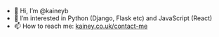 - 👋 Hi, I’m @kaineyb
- 👀 I’m interested in Python (Django, Flask etc) and JavaScript (React)
- 📫 How to reach me: [kainey.co.uk/contact-me](https://kainey.co.uk/contact-me)

<!---
kaineyb/kaineyb is a ✨ special ✨ repository because its `README.md` (this file) appears on your GitHub profile.
You can click the Preview link to take a look at your changes.
--->
